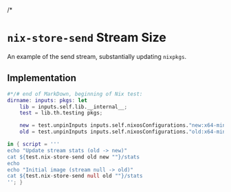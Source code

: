 /*

# `nix-store-send` Stream Size

An example of the send stream, substantially updating `nixpkgs`.


## Implementation

```nix
#*/# end of MarkDown, beginning of Nix test:
dirname: inputs: pkgs: let
    lib = inputs.self.lib.__internal__;
    test = lib.th.testing pkgs;

    new = test.unpinInputs inputs.self.nixosConfigurations."new:x64-minimal";
    old = test.unpinInputs inputs.self.nixosConfigurations."old:x64-minimal";

in { script = '''
echo "Update stream stats (old -> new)"
cat ${test.nix-store-send old new ""}/stats
echo
echo "Initial image (stream null -> old)"
cat ${test.nix-store-send null old ""}/stats
''; }
